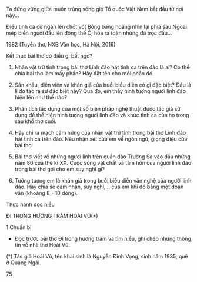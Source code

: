 Ta đứng vững giữa muôn trùng sóng gió
Tổ quốc Việt Nam bắt đầu từ nơi này...

Điều tình ca cứ ngân lên chót vót
Bỗng bàng hoàng nhìn lại phía sau
Ngoài mép biển người đầu lên đông thế
Ô, hóa ra toàn những đá trọc đầu...

1982
(Tuyển thơ, NXB Văn học, Hà Nội, 2016)

Kết thúc bài thơ có điều gì bất ngờ?

1. Nhân vật trữ tình trong bài thơ Lính đảo hát tình ca trên đảo là ai? Có thể chia bài thơ làm mấy phần? Hãy đặt tên cho mỗi phần đó.

2. Sân khấu, diễn viên và khán giả của buổi biểu diễn có gì đặc biệt? Đâu là lí do tạo ra sự đặc biệt này? Qua đó, em thấy hình tượng người lính đảo hiện lên như thế nào?

3. Phân tích tác dụng của một số biện pháp nghệ thuật được tác giả sử dụng để thể hiện hình tượng người lính đảo và khúc tình ca của họ trong sáu khổ thơ cuối.

4. Hãy chỉ ra mạch cảm hứng của nhân vật trữ tình trong bài thơ Lính đảo hát tình ca trên đảo. Nêu nhận xét của em về ngôn ngữ, giọng điệu của bài thơ.

5. Bài thơ viết về những người lính trên quần đảo Trường Sa vào đầu những năm 80 của thế kỉ XX. Cuộc sống vật chất và tâm hồn của người lính đảo trong bài thơ gợi cho em suy nghĩ gì?

6. Tưởng tượng em là khán giả trong buổi biểu diễn văn nghệ của người lính đảo. Hãy chia sẻ cảm nhận, suy nghĩ,... của em khi đó bằng một đoạn văn (khoảng 8 - 10 dòng).

Thực hành đọc hiểu

ĐI TRONG HƯƠNG TRÀM
HOÀI VŨ(*)

1 Chuẩn bị

- Đọc trước bài thơ Đi trong hương tràm và tìm hiểu, ghi chép những thông tin về nhà thơ Hoài Vũ.

(*) Tác giả Hoài Vũ, tên khai sinh là Nguyễn Đình Vọng, sinh năm 1935, quê ở Quảng Ngãi.

75
